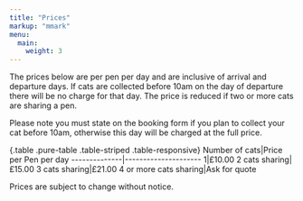 ```yaml
---
title: "Prices"
markup: "mmark"
menu:
  main:
    weight: 3
---
```


The prices below are per pen per day and are inclusive of arrival and departure days. If cats are collected before 10am on the day of departure there will be no charge for that day. The price is reduced if two or more cats are sharing a pen.

Please note you must state on the booking form if you plan to collect your cat before 10am, otherwise this day will be charged at the full price.

{.table .pure-table .table-striped .table-responsive}
Number of cats|Price per Pen per day
--------------|---------------------
1|£10.00
2 cats sharing|£15.00
3 cats sharing|£21.00
4 or more cats sharing|Ask for quote

Prices are subject to change without notice.
